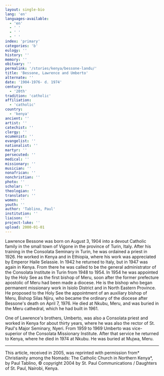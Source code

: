 ```yaml
---
layout: single-bio
lang: 'en'
languages-available:
  - 'en'
  - ' '
  - ' '
  - ' '
index: 'primary'
categories: 'b'
eulogy: ''
history: ''
memory: ''
obituary: ''
permalink: '/stories/kenya/bessone-landu/'
title: 'Bessone, Lawrence and Umberto'
alternate: ''
date: '1904-1976- d. 1974'
century:
  - '20th'
tradition: 'catholic'
affiliation:
  - 'catholic'
country:
  - 'kenya'
ancient: ''
artist: ''
catechist: ''
clergy: ''
ecumenist: ''
evangelist: ''
nationalist: ''
martyr: ''
persecuted: ''
medical: ''
missionary: ''
musician: ''
nonafrican: ''
nonchristian: ''
photo: ''
scholar: ''
theologian: ''
translator: ''
women: ''
youth: ''
author: 'Tablino, Paul'
institution: ''
liaison: ''
project-luke: ''
upload: 2000-01-01
---
```



Lawrence Bessone was born on August 3, 1904 into a devout Catholic family in the small town of Vigone in the province of Turin, Italy. After his training in the Consolata Seminary in Turin, he was ordained a priest in 1926. He worked in Kenya and in Ethiopia, where his work was appreciated by Emperor Haile Selassie. In 1942 he returned to Italy, but in 1947 was again in Kenya. From there he was called to be the general administrator of the Consolata Institute in Turin from 1948 to 1954. In 1954 he was appointed by the Holy See as the first bishop of Meru, soon after the former prefecture apostolic of Meru had been made a diocese. He is the bishop who began permanent missionary work in Isiolo District and in North Eastern Province. He proposed to the Holy See the appointment of an auxiliary bishop of Meru, Bishop Silas Njiru, who became the ordinary of the diocese after Bessone's death on April 7, 1976. He died at Nkubu, Meru, and was buried in the Meru cathedral, which he had built in 1961.

One of Lawrence's brothers, Umberto, was also a Consolata priest and worked in Kenya for about thirty years, where he was also the rector of St. Paul's Major Seminary, Nyeri. From 1959 to 1969 Umberto was vice-superior of the Consolata Missionary Institute. After that service he returned to Kenya, where he died in 1974 at Nkubu. He was buried at Mujwa, Meru.



---

This article, received in 2005, was reprinted with permission from* Christianity among the Nomads: The Catholic Church in Northern Kenya*, by Paul Tablino, © copyright 2004 by St. Paul Communications / Daughters of St. Paul, Nairobi, Kenya.
